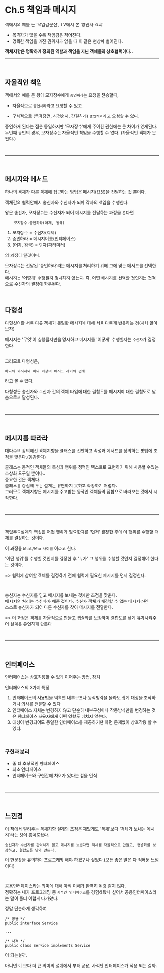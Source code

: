 # Ch.5 책임과 메시지

책에서의 예를 든 '책임감분산', TV에서 본 '방관자 효과'

- 목격자가 많을 수록 책임감은 적어진다.
- 명확한 책임을 가진 권위자가 없을 때 이 같은 현상이 벌어진다.

<strong>객체지향은 명확하게 정의된 역할과 책임을 지닌 객체들의 상호협력이다..</strong>

---

<br>

## 자율적인 책임

책에서의 예를 든 왕이 모자장수에게 <code>증언하라</code>는 요청을 전송할때,  

- 자율적으로 <code>증언하라</code>라고 요청할 수 있고,

- 구체적으로 (목격장면, 사건순서, 간결하게) <code>증언하라</code>라고 요청할 수 있다.

증언하게 된다는 점은 동일하지만 '모자장수'에게 주어진 권한에는 큰 차이가 있게된다.  
두번째 증언의 경우, 모자장수는 자율적인 책임을 수행할 수 없다. (자율적인 객체가 못된다.)

<br>

---

<br>

## 메시지와 메서드

하나의 객체가 다른 객체에 접근하는 방법은 메시지(요청)을 전달하는 것 뿐이다.

객체간의 협력안에서 송신자와 수신자가 되어 각자의 책임을 수행한다.

왕은 송신자, 모자장수는 수신자가 되어 메시지를 전달하는 과정을 본다면

```
    모자장수.증언하라(어제, 왕국)
```
1. 모자장수 = 수신자(객체)  
2. 증언하라 = 메시지이름(인터페이스)  
3. (어제, 왕국) = 인자(파라미터)  

의 과정이 될것이다.

모자장수는 전달된 '증언하라'라는 메시지를 처리하기 위해 그에 맞는 메서드를 선택한다.  
메시지는 '어떻게' 수행될지 명시하지 않는다. 즉, 어떤 메시지를 선택할 것인지는 전적으로 수신자의 결정에 좌우된다.

<br>

## 다형성

다형성이란 서로 다른 객체가 동일한 메시지에 대해 서로 다르게 반응하는 것(차차 알아보자)  

메시지는 '무엇'이 실행될지만을 명시하고 메시지를 '어떻게' 수행할지는 <code>수신자</code>가 결정한다.  
<br>

그러므로 다형성은,
```
하나의 메시지와 하나 이상의 메서드 사이의 관계
```
라고 볼 수 있다.

다형성은 송신자와 수신자 간의 객체 타입에 대한 결합도를 메시지에 대한 결합도로 낮춤으로써 달성된다.

<br>

---

<br>

## 메시지를 따라라

대다수의 강의에선 객체지향을 클래스를 선언하고 속성과 메서드를 정의하는 방법에 초점을 맞춘다.(동감한다)  

클래스는 동적인 객체들의 특성과 행위를 정적인 텍스트로 표현하기 위해 사용할 수있는 추상화 도구일 뿐이다..  
중요한 것은 객체다.  
클래스를 중심에 두는 설계는 유연하지 못하고 확장하기 어렵다.  
그러므로 객체지향은 메시지를 주고받는 동적인 객체들의 집합으로 바라보는 것에서 시작한다.  

<br>

---

<br>

책임주도설계의 핵심은 어떤 행위가 필요한지를 '먼저' 결정한 후에 이 행위를 수행할 객체를 결정하는 것이다.

이 과정을 <code>What/Who 사이클</code> 이라고 한다.

'어떤 행위'를 수행할 것인지를 결정한 후 '누가' 그 행위를 수행할 것인지 결정해야 한다는 것이다.

=> 협력에 참여할 객체를 결정하기 전에 협력에 필요한 메시지를 먼저 결정한다.

<br>

송신자는 수신자를 믿고 메시지를 보내는 것에만 초점을 맞춘다.  
메시지의 처리는 수신자가 해줄 것이다. 수신자 객체가 해결할 수 없는 메시지라면  
스스로 송신자가 되어 다른 수신자를 찾아 메시지를 전달한다.  

=> 이 과정은 객체를 자율적으로 만들고 캡슐화를 보장하며 결합도를 낮게 유지시켜주어 설계를 유연하게 만든다.

<br>

---

<br>

## 인터페이스

인터페이스는 상호작용할 수 있게 이어주는 방법, 장치

인터페이스의 3가지 특징
1. 인터페이스의 사용법을 익히면 내부구조나 동작방식을 몰라도 쉽게 대상을 조작하거나 의사를 전달할 수 있다.
2. 인터페이스 자체는 변경하지 않고 단순히 내부구성이나 작동방식만을 변경하는 것은 인터페이스 사용자에게 어떤 영향도 미치지 않는다.
3. 대상이 변경되어도 동일한 인터페이스를 제공하기만 하면 문제없이 상호작용 할 수 있다.

<br>

### 구현과 분리
- 좀 더 추상적인 인터페이스
- 최소 인터페이스
- 인터페이스와 구현간에 차이가 있다는 점을 인식

<br>

---

<br>

## 느낀점

이 책에서 알려주는 객체지향 설계의 초점은 재밌게도 '객체'보다 '객체가 보내는 메시지'라는 것이 흥미로웠다.  

```
송신자가 수신자를 관여하지 않고 메시지를 보낸다면 객체를 자율적으로 만들고, 캡슐화를 보장하고, 결합도를 낮게 만든다. 
```
이 한문장을 유의하며 프로그래밍 해야 하겠구나 싶었다.(모든 좋은 말은 다 적어둔 느낌이다)

<br>

공용인터페이스라는 의미에 대해 아직 이해가 완벽히 된것 같지 않다.  
정확히는 내가 프로그래밍 중 <code>사적인 인터페이스</code>를 경험해봤나 싶어서 공용인터페이스라는 말이 좀더 어렵게 다가왔다.

정말 단순하게 생각하여

```
/* 공용 */
public interface Service

...

/* 사적 */
public class Service implements Service
```

이 되는걸까.

아니면 이 보다 더 큰 의미의 설계에서 부터 공용, 사적인 인터페이스가 적용 되는 걸까.